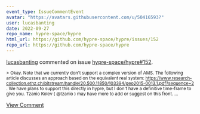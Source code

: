 ```yaml
---
event_type: IssueCommentEvent
avatar: "https://avatars.githubusercontent.com/u/50416593?"
user: lucasbanting
date: 2022-09-27
repo_name: hypre-space/hypre
html_url: https://github.com/hypre-space/hypre/issues/152
repo_url: https://github.com/hypre-space/hypre
---
```


<a href='https://github.com/lucasbanting' target='_blank'>lucasbanting</a> commented on issue <a href='https://github.com/hypre-space/hypre/issues/152' target='_blank'>hypre-space/hypre#152</a>.

<small>> Okay. Note that we currently don't support a complex version of AMS. The following article discusses an approach based on the equivalent real system: https://www.research-collection.ethz.ch/bitstream/handle/20.500.11850/103394/geo2015-0013.1.pdf?sequence=2 . We have plans to support this directly in hypre, but I don't have a definitive time-frame to give you. Tzanio Kolev ( @tzanio ) may have more to add or suggest on this front....</small>

<a href='https://github.com/hypre-space/hypre/issues/152' target='_blank'>View Comment</a>